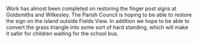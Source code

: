 <!--
.. title: Fingerpost Restoration.
.. slug: 2019-05-13-fingerpost-restoration
.. date: 2019-05-08 13:49:30 UTC
.. tags: parishcouncil
.. category:
.. link:
.. status: draft
.. description:
.. type: text
-->

Work has almost been completed on restoring the finger post signs at Goldsmiths and Wilkesley. The Parish Council is hoping to be able to restore the sign on the island outside Fields View. In addition we hope to be able to convert the grass triangle into some sort of hard standing, which will make it safer for children waiting for the school bus.

